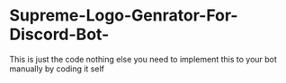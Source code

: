 # Supreme-Logo-Genrator-For-Discord-Bot-
This is just the code nothing else you need to implement this to your bot manually by coding it self 
